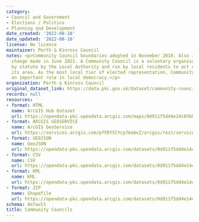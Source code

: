 ```yaml
---
category:
- Council and Government
- Elections / Politics
- Planning and Development
date_created: '2022-08-18'
date_updated: '2022-08-18'
license: No licence
maintainer: Perth & Kinross Council
notes: <p>Community Council boundaries adopted in November 2019. Also includes a minor
  change made in June 2021. A Community Council is a voluntary organisation set up
  by statute by the Local Authority and run by local residents to act on behalf of
  its area. As the most local tier of elected representation, Community Councils play
  an important role in local democracy.</p>
organization: Perth & Kinross Council
original_dataset_link: https://data.pkc.gov.uk/dataset/community-councils
records: null
resources:
- format: HTML
  name: ArcGIS Hub Dataset
  url: https://opendata-pkc.opendata.arcgis.com/maps/0d911f5dd4e14c03b0b434ed6076fe00_0
- format: ARCGIS GEOSERVICE
  name: ArcGIS GeoService
  url: https://services.arcgis.com/pfFDYSlYcp7mabvZ/arcgis/rest/services/Community_Councils/FeatureServer/0
- format: GEOJSON
  name: GeoJSON
  url: https://opendata-pkc.opendata.arcgis.com/datasets/0d911f5dd4e14c03b0b434ed6076fe00_0.geojson?outSR=%7B%22latestWkid%22%3A27700%2C%22wkid%22%3A27700%7D
- format: CSV
  name: CSV
  url: https://opendata-pkc.opendata.arcgis.com/datasets/0d911f5dd4e14c03b0b434ed6076fe00_0.csv?outSR=%7B%22latestWkid%22%3A27700%2C%22wkid%22%3A27700%7D
- format: KML
  name: KML
  url: https://opendata-pkc.opendata.arcgis.com/datasets/0d911f5dd4e14c03b0b434ed6076fe00_0.kml?outSR=%7B%22latestWkid%22%3A27700%2C%22wkid%22%3A27700%7D
- format: ZIP
  name: Shapefile
  url: https://opendata-pkc.opendata.arcgis.com/datasets/0d911f5dd4e14c03b0b434ed6076fe00_0.zip?outSR=%7B%22latestWkid%22%3A27700%2C%22wkid%22%3A27700%7D
schema: default
title: Community Councils
---
```

